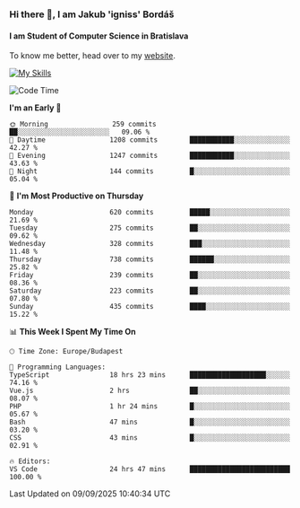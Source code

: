 ### Hi there 👋, I am Jakub 'igniss' Bordáš

#### I am Student of Computer Science in Bratislava
To know me better, head over to my [website](https://bordas.sk).

[![My Skills](https://skillicons.dev/icons?i=js,typescript,html,css,figma,svelte,vue,next,postgresql,nest,express,nodejs)](https://bordas.sk)


<!--START_SECTION:waka-->
![Code Time](http://img.shields.io/badge/Code%20Time-2%2C113%20hrs%201%20min-blue)

**I'm an Early 🐤** 

```text
🌞 Morning                259 commits         ██░░░░░░░░░░░░░░░░░░░░░░░   09.06 % 
🌆 Daytime                1208 commits        ███████████░░░░░░░░░░░░░░   42.27 % 
🌃 Evening                1247 commits        ███████████░░░░░░░░░░░░░░   43.63 % 
🌙 Night                  144 commits         █░░░░░░░░░░░░░░░░░░░░░░░░   05.04 % 
```
📅 **I'm Most Productive on Thursday** 

```text
Monday                   620 commits         █████░░░░░░░░░░░░░░░░░░░░   21.69 % 
Tuesday                  275 commits         ██░░░░░░░░░░░░░░░░░░░░░░░   09.62 % 
Wednesday                328 commits         ███░░░░░░░░░░░░░░░░░░░░░░   11.48 % 
Thursday                 738 commits         ██████░░░░░░░░░░░░░░░░░░░   25.82 % 
Friday                   239 commits         ██░░░░░░░░░░░░░░░░░░░░░░░   08.36 % 
Saturday                 223 commits         ██░░░░░░░░░░░░░░░░░░░░░░░   07.80 % 
Sunday                   435 commits         ████░░░░░░░░░░░░░░░░░░░░░   15.22 % 
```


📊 **This Week I Spent My Time On** 

```text
🕑︎ Time Zone: Europe/Budapest

💬 Programming Languages: 
TypeScript               18 hrs 23 mins      ███████████████████░░░░░░   74.16 % 
Vue.js                   2 hrs               ██░░░░░░░░░░░░░░░░░░░░░░░   08.07 % 
PHP                      1 hr 24 mins        █░░░░░░░░░░░░░░░░░░░░░░░░   05.67 % 
Bash                     47 mins             █░░░░░░░░░░░░░░░░░░░░░░░░   03.20 % 
CSS                      43 mins             █░░░░░░░░░░░░░░░░░░░░░░░░   02.91 % 

🔥 Editors: 
VS Code                  24 hrs 47 mins      █████████████████████████   100.00 % 
```


 Last Updated on 09/09/2025 10:40:34 UTC
<!--END_SECTION:waka-->
